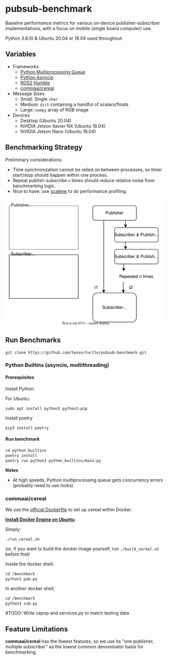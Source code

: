 # pubsub-benchmark
Baseline performance metrics for various on-device publisher-subscriber implementations, with a focus on mobile (single board computer) use.

Python 3.8.10 & Ubuntu 20.04 or 18.04 used throughout.

## Variables

+ Frameworks
   + [Python Multiprocessing Queue](https://docs.python.org/3/library/multiprocessing.html?highlight=multiprocessing%20queue#multiprocessing.Queue)
   + [Python Asyncio](https://docs.python.org/3/library/asyncio.html)
   + [ROS2](https://docs.ros.org/) [Humble](https://docs.ros.org/en/rolling/Releases/Release-Humble-Hawksbill.html#humble-hawksbill-humble)
   + [commaai/cereal](https://github.com/commaai/cereal)
+ Message Sizes
   + Small: Single `char`
   + Medium: `dict` containing a handful of scalars/floats
   + Large: `numpy` array of RGB image
+ Devices
  + Desktop (Ubuntu 20.04)
  + NVIDIA Jetson Xavier NX (Ubuntu 18.04)
  + NVIDIA Jetson Nano (Ubuntu 18.04)
  
## Benchmarking Strategy

Preliminary considerations:
+ Time synchronization cannot be relied on between processes, so timer start/stop should happen within one process.
+ Repeat publish-subscribe `n` times should reduce relative noise from benchmarking logic.
+ Nice to have: use [scalene](https://github.com/plasma-umass/scalene) to do performance profiling.

![](strategy.drawio.svg)

## Run Benchmarks

```
git clone https://github.com/tensorturtle/pubsub-benchmark.git
```

### Python Builtins (asyncio, multithreading)

#### Prerequisites 

Install Python

For Ubuntu:
```
sudo apt install python3 python3-pip
```

Install poetry

```
pip3 install poetry
```

#### Run benchmark

```
cd python_builtins
poetry install
poetry run python3 python_builtins/main.py
```

**Notes**
+ At high speeds, Python multiprocessing queue gets concurrency errors (probably need to use locks)

### commaai/cereal

We use the [official Dockerfile](https://github.com/commaai/cereal/blob/master/Dockerfile) to set up cereal within Docker.

[**Install Docker Engine on Ubuntu**](https://docs.docker.com/engine/install/ubuntu/)


Simply:

```
./run_cereal.sh
```

(or, if you want to build the docker image yourself, run `./build_cereal.sh` before that)

Inside the docker shell:
```
cd /benchmark
python3 pub.py
```

In another docker shell,
```
cd /benchmark
python3 sub.py
```

#TODO: Write capnp and services.py to match testing data


## Feature Limitations

**commaai/cereal** has the fewest features, so we use its "one publisher, multiple subscriber" as the lowest common denominator basis for benchmarking.


